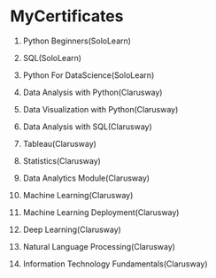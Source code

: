 # MyCertificates

1. Python Beginners(SoloLearn)

2. SQL(SoloLearn)

3. Python For DataScience(SoloLearn)

4. Data Analysis with Python(Clarusway)

5. Data Visualization with Python(Clarusway)

6. Data Analysis with SQL(Clarusway)

7. Tableau(Clarusway)

8. Statistics(Clarusway)

9. Data Analytics Module(Clarusway)

10. Machine Learning(Clarusway)

11. Machine Learning Deployment(Clarusway)

12. Deep Learning(Clarusway)

13. Natural Language Processing(Clarusway)

14. Information Technology Fundamentals(Clarusway)
